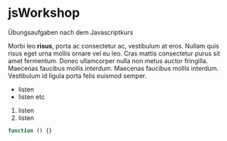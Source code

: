 # jsWorkshop
Übungsaufgaben nach dem Javascriptkurs

Morbi leo **risus**, porta ac consectetur ac, vestibulum at eros. Nullam quis risus eget urna mollis ornare vel eu leo. Cras mattis consectetur purus sit amet fermentum. Donec ullamcorper nulla non metus auctor fringilla. Maecenas faucibus mollis interdum. Maecenas faucibus mollis interdum. Vestibulum id ligula porta felis euismod semper.

- listen
- listen etc

1. listen
2. listen

```javascript
function () {}
```
